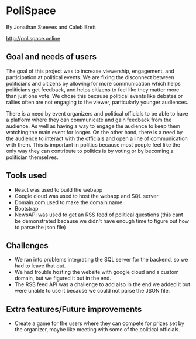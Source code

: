 # PoliSpace
By Jonathan Steeves and Caleb Brett

http://polispace.online

## Goal and needs of users

The goal of this project was to increase viewership, engagement, and participation at political events. We are fixing the disconnect between politicians and citizens by allowing for more communication which helps politicians get feedback, and helps citizens to feel like they matter more than just one vote. We chose this because political events like debates or rallies often are not engaging to the viewer, particularly younger audiences.

There is a need by event organizers and political officials to be able to have a platform where they can communicate and gain feedback from the audience. As well as having a way to engage the audience to keep them watching the main event for longer. 
On the other hand, there is a need by the audience to interact with the officials and open a line of communication with them. This is important in politics because most people feel like the only way they can contribute to politics is by voting or by becoming a politician themselves.

## Tools used
- React was used to build the webapp
- Google cloud was used to host the webapp and SQL server
- Domain.com used to make the domain name
- Bootstrap
- NewsAPI was used to get an RSS feed of political questions (this cant be demonstrated because we didn't have enough time to figure out how to parse the json file)

## Challenges
- We ran into problems integrating the SQL server for the backend, so we had to leave that out.
- We had trouble hosting the website with google cloud and a custom domain, but we figured it out in the end.
- The RSS feed API was a challenge to add also in the end we added it but were unable to use it because we could not parse the JSON file.

## Extra features/Future improvements
- Create a game for the users where they can compete for prizes set by the organizer, maybe like meeting with some of the political officials.
